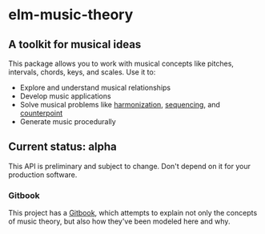 # elm-music-theory

## A toolkit for musical ideas

This package allows you to work with musical concepts like pitches, intervals, chords, keys, and scales. Use it to:
- Explore and understand musical relationships
- Develop music applications
- Solve musical problems like [harmonization](https://en.wikipedia.org/wiki/Harmonization), [sequencing](https://en.wikipedia.org/wiki/Sequence_%28music%29), and [counterpoint](https://en.wikipedia.org/wiki/Counterpoint)
- Generate music procedurally

## Current status: alpha

This API is preliminary and subject to change. Don't depend on it for your production software.

### Gitbook

This project has a [Gitbook](https://duncanmalashock.gitbook.io/music-theory/), which attempts to explain not only the concepts of music theory, but also how they've been modeled here and why.
